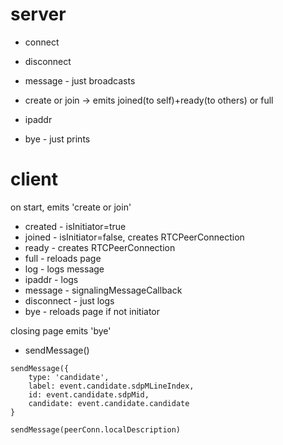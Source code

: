# server

- connect
- disconnect

- message - just broadcasts
- create or join -> emits joined(to self)+ready(to others) or full
- ipaddr
- bye - just prints

# client

on start, emits 'create or join'

- created - isInitiator=true
- joined - isInitiator=false, creates RTCPeerConnection
- ready - creates RTCPeerConnection
- full - reloads page
- log - logs message
- ipaddr - logs
- message - signalingMessageCallback
- disconnect - just logs
- bye - reloads page if not initiator

closing page emits 'bye'

- sendMessage()
```
sendMessage({
    type: 'candidate',
    label: event.candidate.sdpMLineIndex,
    id: event.candidate.sdpMid,
    candidate: event.candidate.candidate
}

sendMessage(peerConn.localDescription)
```